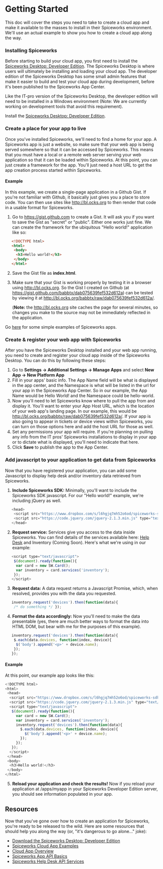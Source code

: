 # Getting Started

This doc will cover the steps you need to take to create a cloud app and
make it available to the masses to install in their Spiceworks
environment. We'll use an actual example to show you how to create a
cloud app along the way.

### Installing Spiceworks

Before starting to build your cloud app, you first need to install the
[Spiceworks Desktop: Developer Edition][Desktop Dev Download].  The
Spiceworks Desktop is where users will ultimately be installing and
loading your cloud app.  The developer edition of the Spiceworks Desktop
has some small admin features that make it easier to build and test your
cloud app during development, before it's been published to the
Spiceworks App Center.

Like the IT-pro version of the Spiceworks Desktop, the developer edition
will need to be installed in a Windows environment (Note: We are
currently working on development tools that avoid this requirement).

Install the [Spiceworks Desktop: Developer Edition][Desktop Dev Download].

### Create a place for your app to live

Once you've installed Spiceworks, we'll need to find a home for your
app. A Spiceworks app is just a website, so make sure that your web app
is being served somewhere so that it can be accessed by Spiceworks.
This means that you must have a local or a remote web server serving
your web application so that it can be loaded within Spiceworks. At this
point, you can just create a framework for the app. You'll just need a
host URL to get the app creation process started within Spiceworks.

#### Example

In this example, we create a single-page application in a Github Gist.
If you're not familiar with Github, it basically just gives you a place
to store code. You can then use sites like http://bl.ocks.org to then
render that code in a usable format for Spiceworks.

1) Go to <https://gist.github.com> to create a Gist. It will ask you if
you want to save the Gist as "secret" or "public". Either one works just
fine. We can create the framework for the ubiquitous "Hello world!"
application like so:

``` html
   <!DOCTYPE html>
   <html>
    <body>
     <h3>Hello world!</h3>
    </body>
   </html>
```
2) Save the Gist file as **index.html**.

3) Make sure that your Gist is working properly by testing it in a browser using <http://bl.ocks.org>. So the Gist I created on Github (at <https://gist.github.com/babbtx/dab075639fef532d612a>) can be tested by viewing it at <http://bl.ocks.org/babbtx/raw/dab075639fef532d612a/>.

   (**Note:** the http://bl.ocks.org site caches the page for several minutes, so changes you make to the source may not be immediately reflected in the application.

Go [here][Card Examples] for some simple examples of Spiceworks apps.

### Create & register your web app with Spiceworks

After you have the Spiceworks Desktop installed and your web app running, you need to create and register your cloud app inside of the Spiceworks Desktop. You can do this by following these steps:

1) Go to **Settings &rarr; Additional Settings &rarr; Manage Apps** and select **New App &rarr; New Platform App**
2) Fill in your apps' basic info. The App Name field will be what is displayed in the app center, and the Namespace is what will be listed in the url for your app in the Spiceworks App Center. So in our example, the App Name would be Hello World! and the Namespace could be hello-world.
3) Now you'll need to let Spiceworks know where to pull the app from and display it. You'll want to enter your App Host URL, which is the location of your web app's landing page. In our example, this would be http://bl.ocks.org/babbtx/raw/dab075639fef532d612a/. If your app is also going to appear in tickets or device views within Spiceworks, you can turn on those options here and add the host URL for those as well.
4) Set any permissions your app will require. If you're planning on pulling any info from the IT pros' Spiceworks installations to display in your app or to dictate what is displayed, you'll need to indicate that here.
5) Click **Save** to publish the app to the App Center.

### Add javascript to your application to get data from Spiceworks
Now that you have registered your application, you can add some Javascript to display help desk and/or inventory data retrieved from Spiceworks.

1) **Include Spiceworks SDK:** Minimally, you'll want to include the Spiceworks SDK javascript. For our "Hello world!" example, we're including jQuery as well.

``` javascript
   <head>
    <script src="https://www.dropbox.com/s/l6hgjq7mh52o6od/spiceworks-sdk.js?dl=1&raw=1" type="text/javascript"></script>
    <script src="https://code.jquery.com/jquery-2.1.3.min.js" type="text/javascript"></script>
   </head>
```

2) **Request service:** Services give you access to the data inside Spiceworks. You can find details of the services available here: [Help Desk](https://github.com/spiceworks/spiceworks-js-sdk/blob/master/docs/apis/helpdesk.md) and Inventory (Coming Soon). Here's what we're using in our example:

``` javascript
   <script type="text/javascript">
    $(document).ready(function(){
     var card = new SW.Card();
     var inventory = card.services('inventory');
    });
   </script>
```

3) **Request data:** A data request returns a Javascript Promise, which, when resolved, provides you with the data you requested.

``` javascript
   inventory.request('devices').then(function(data){
    /* do something */ });
```

4) **Format the data accordingly:** Now you'll need to make the data presentable (yes, there are much better ways to format the data into HTML DOM, but bear with me for the purposes of this example).

``` javascript
   inventory.request('devices').then(function(data){
    $.each(data.devices, function(index, device){
     $('body').append('<p>' + device.name);
    });
   });
```

#### Example
At this point, our example app looks like this:

``` javascript
<!DOCTYPE html>
<html>
 <head>
  <script src="https://www.dropbox.com/s/l6hgjq7mh52o6od/spiceworks-sdk.js?dl=1&raw=1" type="text/javascript"></script>
  <script src="https://code.jquery.com/jquery-2.1.3.min.js" type="text/javascript"></script>
  <script type="text/javascript">
   $(document).ready(function(){
     var card = new SW.Card();
     var inventory = card.services('inventory');
     inventory.request('devices').then(function(data){
       $.each(data.devices, function(index, device){
         $('body').append('<p>' + device.name);
       });
     });
   });
  </script>
 </head>
 <body>
  <h3>Hello world!</h3>
 </body>
</html>
```

5) **Reload your application and check the results!** Now if you reload your application at /apps/myapp in your Spiceworks Developer Edition server, you should see information populated in your app.

## Resources

Now that you've gone over how to create an application for Spiceworks, you're ready to be released to the wild. Here are some resources that should help you along the way (or, "it's dangerous to go alone..." joke):

* [Download the Spiceworks Desktop: Developer Edition][Desktop Dev Download]
* [Spiceworks Cloud App Examples][Card Examples]
* [Cloud App Overview](https://github.com/spiceworks/spiceworks-js-sdk/blob/master/docs/CloudApps.md)
* [Spiceworks App API Basics](https://github.com/spiceworks/spiceworks-js-sdk/blob/master/docs/CanvasAppApis.md)
* [Spiceworks Help Desk API Services](https://github.com/spiceworks/spiceworks-js-sdk/blob/master/docs/apis/helpdesk.md)

[Cloud App API Basics]: https://github.com/spiceworks/spiceworks-js-sdk/blob/master/docs/CanvasAppApis.md "Spiceworks App API Basics"
[Desktop Dev Download]: http://www.spiceworks.com/ "Download the Spiceworks Desktop: Development Version"
[Card Examples]: http://github.com/spiceworks/ "Spiceworks Cloud App Card Examples"
[Card Examples Readme]: http://github.com/spiceworks/ "Spiceworks Cloud App Card Examples: README"
[Help Desk Services List]: /documentation/cloud-apps/helpdesk-service-reference "Spiceworks Help Desk API Services"
[Inventory Services List]: /documentation/cloud-apps/inventory-service-reference "Spiceworks Inventory API Services"
